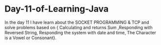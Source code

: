 # Day-11-of-Learning-Java
In the day 11 I have learn about the SOCKET PROGRAMMING &amp; TCP and solve problems based on { Calculating and returns Sum ,Responding with Reversed String, Responding the system with date and time, The Character is a Vowel or Consonant}.
